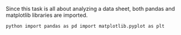 Since this task is all about analyzing a data sheet, both pandas and matplotlib libraries are imported.

`` python
  import pandas as pd
  import matplotlib.pyplot as plt
``
